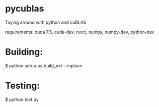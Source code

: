 # pycublas
Toying around with python and cuBLAS

requirements: cuda 7.5, cuda-dev, nvcc, numpy, numpy-dev, python-dev


# Building:
  $ python setup.py build_ext --inplace

# Testing:
  $ python test.py
